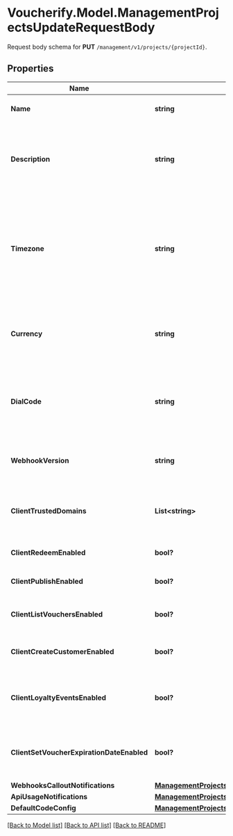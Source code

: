 # Voucherify.Model.ManagementProjectsUpdateRequestBody
Request body schema for **PUT** `/management/v1/projects/{projectId}`.

## Properties

Name | Type | Description | Notes
------------ | ------------- | ------------- | -------------
**Name** | **string** | The name of the project. | [optional] 
**Description** | **string** | A user-defined description of the project, e.g. its purpose, scope, region. | [optional] 
**Timezone** | **string** | The time zone in which the project is established. It can be in the GMT format or in accordance with IANA time zone database. | [optional] 
**Currency** | **string** | The currency used in the project. It is equal to a 3-letter ISO 4217 code. | [optional] 
**DialCode** | **string** | The country dial code for the project. It is equal to an ITU country code. | [optional] 
**WebhookVersion** | **string** | The webhook version used in the project. | [optional] [default to WebhookVersionEnum.V20240101]
**ClientTrustedDomains** | **List&lt;string&gt;** | An array of URL addresses that allow client requests. | [optional] 
**ClientRedeemEnabled** | **bool?** | Enables client-side redemption. | [optional] 
**ClientPublishEnabled** | **bool?** | Enables client-side publication. | [optional] 
**ClientListVouchersEnabled** | **bool?** | Enables client-side listing of vouchers. | [optional] 
**ClientCreateCustomerEnabled** | **bool?** | Enables client-side creation of customers. | [optional] 
**ClientLoyaltyEventsEnabled** | **bool?** | Enables client-side events for loyalty and referral programs. | [optional] 
**ClientSetVoucherExpirationDateEnabled** | **bool?** | Enables client-side setting of voucher expiration date. | [optional] 
**WebhooksCalloutNotifications** | [**ManagementProjectsUpdateRequestBodyWebhooksCalloutNotifications**](ManagementProjectsUpdateRequestBodyWebhooksCalloutNotifications.md) |  | [optional] 
**ApiUsageNotifications** | [**ManagementProjectsUpdateRequestBodyApiUsageNotifications**](ManagementProjectsUpdateRequestBodyApiUsageNotifications.md) |  | [optional] 
**DefaultCodeConfig** | [**ManagementProjectsUpdateRequestBodyDefaultCodeConfig**](ManagementProjectsUpdateRequestBodyDefaultCodeConfig.md) |  | [optional] 

[[Back to Model list]](../README.md#documentation-for-models) [[Back to API list]](../README.md#documentation-for-api-endpoints) [[Back to README]](../README.md)


